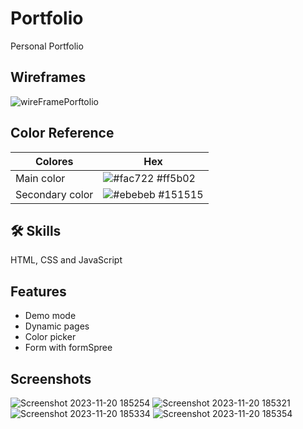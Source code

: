 
# Portfolio
Personal Portfolio

## Wireframes

![wireFramePorftolio](https://github.com/Lautarof25/Portfolio/assets/81919816/00221674-6a96-471f-a869-46e0ee5b8e94)


## Color Reference

| Colores             | Hex                                                                |
| ----------------- | ------------------------------------------------------------------ |
| Main color | ![#fac722](https://via.placeholder.com/10/ff5b02?text=+) #ff5b02 |
| Secondary color | ![#ebebeb](https://via.placeholder.com/10/151515?text=+) #151515 |

## 🛠 Skills

HTML, CSS and JavaScript
## Features

- Demo mode
- Dynamic pages
- Color picker
- Form with formSpree

## Screenshots

![Screenshot 2023-11-20 185254](https://github.com/Lautarof25/Portfolio/assets/81919816/1c416487-794c-497b-82c9-7aa9d4067d18)
![Screenshot 2023-11-20 185321](https://github.com/Lautarof25/Portfolio/assets/81919816/1eb90fd1-ac01-4801-81b1-97949469577e)
![Screenshot 2023-11-20 185334](https://github.com/Lautarof25/Portfolio/assets/81919816/957af9ce-8d52-403c-ad1a-fa1ad8329297)
![Screenshot 2023-11-20 185354](https://github.com/Lautarof25/Portfolio/assets/81919816/0063369e-bfbb-4f92-a4af-216548b21b0b)
